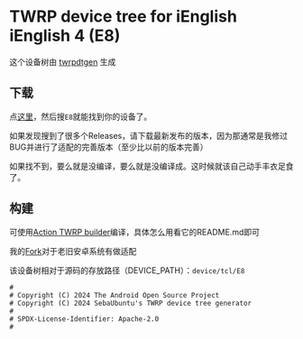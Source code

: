 # TWRP device tree for iEnglish iEnglish 4 (E8)

这个设备树由 [twrpdtgen](https://github.com/twrpdtgen/twrpdtgen) 生成

## 下载

点[这里](https://github.com/ZH-XiJun/Action-TWRP-Builder/releases)，然后搜`E8`就能找到你的设备了。

如果发现搜到了很多个Releases，请下载最新发布的版本，因为那通常是我修过BUG并进行了适配的完善版本（至少比以前的版本完善）

如果找不到，要么就是没编译，要么就是没编译成。这时候就该自己动手丰衣足食了。

## 构建

可使用[Action TWRP builder](https://github.com/azwhikaru/Action-TWRP-Builder)编译，具体怎么用看它的README.md即可

我的[Fork](https://github.com/zh-xijun/action-twrp-builder)对于老旧安卓系统有做适配

该设备树相对于源码的存放路径（DEVICE_PATH）：`device/tcl/E8`

```
#
# Copyright (C) 2024 The Android Open Source Project
# Copyright (C) 2024 SebaUbuntu's TWRP device tree generator
#
# SPDX-License-Identifier: Apache-2.0
#
```
